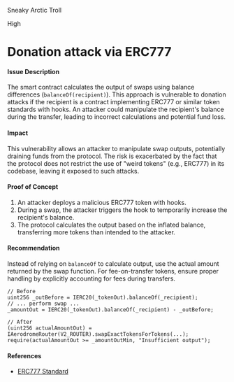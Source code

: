 Sneaky Arctic Troll

High

# Donation attack via ERC777

#### Issue Description
The smart contract calculates the output of swaps using balance differences (`balanceOf(recipient)`). This approach is vulnerable to donation attacks if the recipient is a contract implementing ERC777 or similar token standards with hooks. An attacker could manipulate the recipient's balance during the transfer, leading to incorrect calculations and potential fund loss.

#### Impact
This vulnerability allows an attacker to manipulate swap outputs, potentially draining funds from the protocol. The risk is exacerbated by the fact that the protocol does not restrict the use of "weird tokens" (e.g., ERC777) in its codebase, leaving it exposed to such attacks.

#### Proof of Concept
1. An attacker deploys a malicious ERC777 token with hooks.
2. During a swap, the attacker triggers the hook to temporarily increase the recipient's balance.
3. The protocol calculates the output based on the inflated balance, transferring more tokens than intended to the attacker.

#### Recommendation
Instead of relying on `balanceOf` to calculate output, use the actual amount returned by the swap function. For fee-on-transfer tokens, ensure proper handling by explicitly accounting for fees during transfers.

```solidity
// Before
uint256 _outBefore = IERC20(_tokenOut).balanceOf(_recipient);
// ... perform swap ...
_amountOut = IERC20(_tokenOut).balanceOf(_recipient) - _outBefore;

// After
(uint256 actualAmountOut) = IAerodromeRouter(V2_ROUTER).swapExactTokensForTokens(...);
require(actualAmountOut >= _amountOutMin, "Insufficient output");
```

#### References
- [ERC777 Standard](https://eips.ethereum.org/EIPS/eip-777)